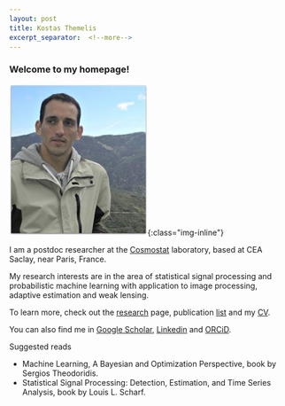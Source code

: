 ```yaml
---
layout: post
title: Kostas Themelis
excerpt_separator:  <!--more-->
---
```


### Welcome to my homepage!


![me](/images/dscn2366_2_.jpg){:class="img-inline"}

I am a postdoc researcher at the [Cosmostat](http://www.cosmostat.org/) laboratory, based at CEA Saclay, near Paris, France. 

My research interests are in the area of statistical signal processing and probabilistic machine learning with application to image processing, adaptive estimation and weak lensing.

To learn more, check out the [research](https://themelis.github.io/research.html "research") page, publication [list](https://themelis.github.io/publications.html "pubs") and my [CV]( https://themelis.github.io/contact.html "contact").

You can also find me in [Google Scholar](http://scholar.google.gr/citations?user=q6vZ-pwAAAAJ&hl=en "scholar"), [Linkedin](http://www.linkedin.com/pub/konstantinos-themelis/13/625/266 "linkedin") and [ORCiD](http://orcid.org/0000-0002-0090-4312 "ORCiD").

Suggested reads

* Machine Learning, A Bayesian and Optimization Perspective, book by Sergios Theodoridis.
* Statistical Signal Processing: Detection, Estimation, and Time Series Analysis, book by Louis L. Scharf.
